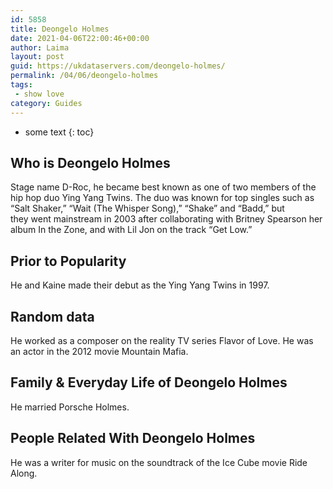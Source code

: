 ```yaml
---
id: 5858
title: Deongelo Holmes
date: 2021-04-06T22:00:46+00:00
author: Laima
layout: post
guid: https://ukdataservers.com/deongelo-holmes/
permalink: /04/06/deongelo-holmes
tags:
 - show love
category: Guides
---
```


* some text
{: toc}


## Who is Deongelo Holmes
                  
                  
                  
Stage name D-Roc, he became best known as one of two members of the hip hop duo Ying Yang Twins. The duo was known for top singles such as &#8220;Salt Shaker,&#8221; &#8220;Wait (The Whisper Song),&#8221; &#8220;Shake&#8221; and &#8220;Badd,&#8221; but they went mainstream in 2003 after collaborating with Britney Spearson her album In the Zone, and with Lil Jon on the track &#8220;Get Low.&#8221;
                  
              
            
              
            
                
                
                
## Prior to Popularity
                  
                  
                  
He and Kaine made their debut as the Ying Yang Twins in 1997.
                  
              
            
              
            
                
                
                
## Random data
                  
                  
                  
He worked as a composer on the reality TV series Flavor of Love. He was an actor in the 2012 movie Mountain Mafia.
                  
              
            
              
            
                
                
                
## Family & Everyday Life of Deongelo Holmes
                  
                  
                  
He married Porsche Holmes.
                  
              
            
              
            
                
                
                
## People Related With Deongelo Holmes
                  
                  
                  
He was a writer for music on the soundtrack of the Ice Cube movie Ride Along.
                  
              
            
              
            
                
              
            
              
              
            
            
              
            
          
          
          